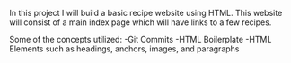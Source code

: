 In this project I will build a basic recipe website using HTML.
This website will consist of a main index page which will have links to a few recipes.

Some of the concepts utilized:
-Git Commits
-HTML Boilerplate
-HTML Elements such as headings, anchors, images, and paragraphs
